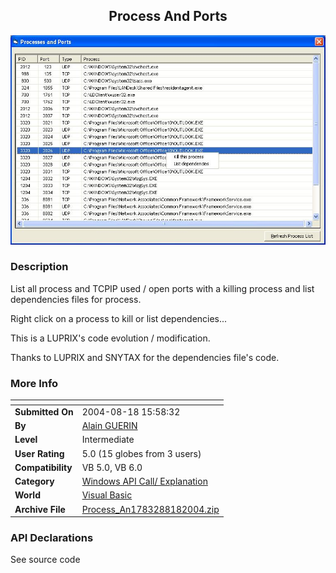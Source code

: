 ﻿<div align="center">

## Process And Ports

<img src="PIC20048181612296343.jpg">
</div>

### Description

List all process and TCPIP used / open ports with a killing process and list dependencies files for process.

Right click on a process to kill or list dependencies...

This is a LUPRIX's code evolution / modification.

Thanks to LUPRIX and SNYTAX for the dependencies file's code.
 
### More Info
 


<span>             |<span>
---                |---
**Submitted On**   |2004-08-18 15:58:32
**By**             |[Alain GUERIN](https://github.com/Planet-Source-Code/PSCIndex/blob/master/ByAuthor/alain-guerin.md)
**Level**          |Intermediate
**User Rating**    |5.0 (15 globes from 3 users)
**Compatibility**  |VB 5\.0, VB 6\.0
**Category**       |[Windows API Call/ Explanation](https://github.com/Planet-Source-Code/PSCIndex/blob/master/ByCategory/windows-api-call-explanation__1-39.md)
**World**          |[Visual Basic](https://github.com/Planet-Source-Code/PSCIndex/blob/master/ByWorld/visual-basic.md)
**Archive File**   |[Process\_An1783288182004\.zip](https://github.com/Planet-Source-Code/alain-guerin-process-and-ports__1-55663/archive/master.zip)

### API Declarations

See source code





